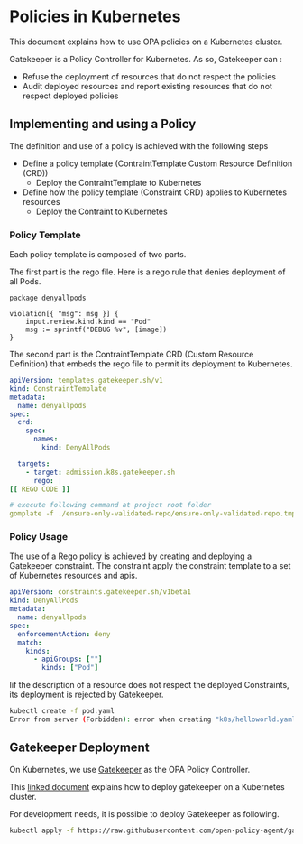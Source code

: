 # Policies in Kubernetes

This document explains how to use OPA policies on a Kubernetes cluster.

Gatekeeper is a Policy Controller for Kubernetes. As so, Gatekeeper can :
* Refuse the deployment of resources that do not respect the policies
* Audit deployed resources and report existing resources that do not respect deployed policies

## Implementing and using a Policy

The definition and use of a policy is achieved with the following steps
* Define a policy template (ContraintTemplate Custom Resource Definition (CRD))
  * Deploy the ContraintTemplate to Kubernetes
* Define how the policy template (Constraint CRD) applies to Kubernetes resources
  * Deploy the Contraint to Kubernetes


### Policy Template

Each policy template is composed of two parts. 

The first part is the rego file. Here is a rego rule that denies deployment of all Pods.

```
package denyallpods                                           

violation[{ "msg": msg }] {
    input.review.kind.kind == "Pod"
    msg := sprintf("DEBUG %v", [image])
}
```

The second part is the ContraintTemplate CRD (Custom Resource Definition) that embeds the rego file to permit its deployment to Kubernetes.

```yaml
apiVersion: templates.gatekeeper.sh/v1
kind: ConstraintTemplate
metadata:
  name: denyallpods
spec:
  crd:
    spec:
      names:
        kind: DenyAllPods

  targets:
    - target: admission.k8s.gatekeeper.sh
      rego: |
[[ REGO CODE ]]
```


```yaml
# execute following command at project root folder
gomplate -f ./ensure-only-validated-repo/ensure-only-validated-repo.tmpl | kubectl apply -f -
```

### Policy Usage

The use of a Rego policy is achieved by creating and deploying a Gatekeeper constraint. The constraint apply the constraint template to a set of Kubernetes resources and apis. 

```yaml
apiVersion: constraints.gatekeeper.sh/v1beta1
kind: DenyAllPods
metadata:
  name: denyallpods
spec:
  enforcementAction: deny
  match:
    kinds:
      - apiGroups: [""]
        kinds: ["Pod"]
```

Iif the description of a resource does not respect the deployed Constraints, its deployment is rejected by Gatekeeper.

```bash 
kubectl create -f pod.yaml 
Error from server (Forbidden): error when creating "k8s/helloworld.yaml": admission webhook "validation.gatekeeper.sh" denied the request: [denyallpods] DEBUG ***
```

## Gatekeeper Deployment

On Kubernetes, we use [Gatekeeper](./GATEKEEPER-SETUP.md) as the OPA Policy Controller.

This [linked document](https://open-policy-agent.github.io/gatekeeper/website/docs/install/) explains how to deploy gatekeeper on a Kubernetes cluster.

For development needs, it is possible to deploy Gatekeeper as following. 

```bash
kubectl apply -f https://raw.githubusercontent.com/open-policy-agent/gatekeeper/master/deploy/gatekeeper.yaml
